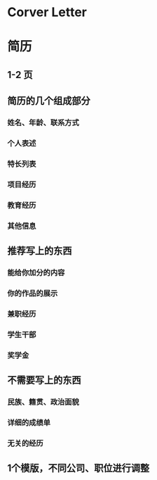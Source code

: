 # Corver Letter

# 简历
## 1-2 页
## 简历的几个组成部分
### 姓名、年龄、联系方式
### 个人表述
### 特长列表
### 项目经历
### 教育经历
### 其他信息

## 推荐写上的东西
### 能给你加分的内容
### 你的作品的展示
### 兼职经历
### 学生干部
### 奖学金

## 不需要写上的东西
### 民族、籍贯、政治面貌
### 详细的成绩单
### 无关的经历

## 1个模版，不同公司、职位进行调整
